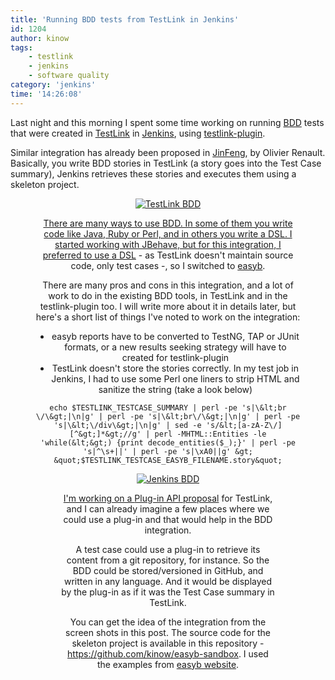 ```yaml
---
title: 'Running BDD tests from TestLink in Jenkins'
id: 1204
author: kinow
tags: 
    - testlink
    - jenkins
    - software quality
category: 'jenkins'
time: '14:26:08'
---
```

<p>Last night and this morning I spent some time working on running <a href="http://en.wikipedia.org/wiki/Behavior-driven_development" title="BDD">BDD</a> tests that were created in <a href="http://www.teamst.org" title="TestLink">TestLink</a> in <a href="http://jenkins-ci.org" title="Jenkins CI">Jenkins</a>, using <a href="https://wiki.jenkins-ci.org/display/JENKINS/TestLink+Plugin" title="Jenkins TestLink Plugin">testlink-plugin</a>.</p>

<p>Similar integration has already been proposed in <a href="http://www.sqaopen.net/blog/en/?tag=jinfeng" title="JinFeng - by Olivier Renault">JinFeng</a>, by Olivier Renault. Basically, you write BDD stories in TestLink (a story goes into the Test Case summary), Jenkins retrieves these stories and executes them using a skeleton project.</p>

<div class='row'>
<div class="ui container" style='text-align: center;'>
<figure>
<a href="{{assets.tl_bdd}}" rel="prettyPhoto" class="thumbnail" title="TestLink BDD">
<img class="ui fluid image" src="{{assets.tl_bdd}}" alt="TestLink BDD" />


<p>There are many ways to use BDD. In some of them you write code like Java, Ruby or Perl, and in others you write a DSL. I started working with JBehave, but for this integration, I preferred to use a <a href="http://en.wikipedia.org/wiki/Domain-specific_language" title="DSL">DSL</a> - as TestLink doesn't maintain source code, only test cases -, so I switched to <a href="http://www.easyb.org" title="easyb">easyb</a>.</p>

<!--more-->

<p>There are many pros and cons in this integration, and a lot of work to do in the existing BDD tools, in TestLink and in the testlink-plugin too. I will write more about it in details later, but here's a short list of things I've noted to work on the integration:</p>

<ul>
	<li>easyb reports have to be converted to TestNG, TAP or JUnit formats, or a new results seeking strategy will have to created for testlink-plugin</li>
	<li>TestLink doesn't store the stories correctly. In my test job in Jenkins, I had to use some Perl one liners to strip HTML and sanitize the string (take a look below)</li>
</ul>

```shell
echo $TESTLINK_TESTCASE_SUMMARY | perl -pe 's|\&lt;br \/\&gt;|\n|g' | perl -pe 's|\&lt;br\/\&gt;|\n|g' | perl -pe 's|\&lt;\/div\&gt;|\n|g' | sed -e 's/&lt;[a-zA-Z\/][^&gt;]*&gt;//g' | perl -MHTML::Entities -le 'while(&lt;&gt;) {print decode_entities($_);}' | perl -pe 's|^\s+||' | perl -pe 's|\xA0||g' &gt; &quot;$TESTLINK_TESTCASE_EASYB_FILENAME.story&quot;
```

<div class='row'>
<div class="ui container" style='text-align: center;'>
<figure>
<a href="{{assets.jenkins_bdd}}" rel="prettyPhoto" class="thumbnail" title="Jenkins BDD">
<img class="ui fluid image" src="{{assets.jenkins_bdd}}" alt="Jenkins BDD" />


<p>I'm working on a <a href="{{ pcurl('2012/10/25/a-quick-view-on-wordpress-mantis-and-jenkins-plug-in-api') }}" title="A quick view on WordPress, Mantis and Jenkins plug-in API">Plug-in API proposal</a> for TestLink, and I can already imagine a few places where we could use a plug-in and that would help in the BDD integration.</p>

<p>A test case could use a plug-in to retrieve its content from a git repository, for instance. So the BDD could be stored/versioned in GitHub, and written in any language. And it would be displayed by the plug-in as if it was the Test Case summary in TestLink.</p>

<p>You can get the idea of the integration from the screen shots in this post. The source code for the skeleton project is available in this repository - <a href="https://github.com/kinow/easyb-sandbox" title="https://github.com/kinow/easyb-sandbox">https://github.com/kinow/easyb-sandbox</a>. I used the examples from <a href="http://www.easyb.org/storyexmpls.html" title="http://www.easyb.org/storyexmpls.html">easyb website</a>.</p>
